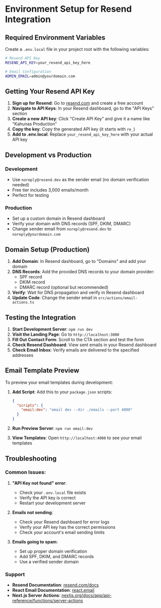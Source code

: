 # Environment Setup for Resend Integration

## Required Environment Variables

Create a `.env.local` file in your project root with the following variables:

```bash
# Resend API Key
RESEND_API_KEY=your_resend_api_key_here

# Email Configuration
ADMIN_EMAIL=admin@yourdomain.com
```

## Getting Your Resend API Key

1. **Sign up for Resend**: Go to [resend.com](https://resend.com) and create a free account
2. **Navigate to API Keys**: In your Resend dashboard, go to the "API Keys" section
3. **Create a new API key**: Click "Create API Key" and give it a name like "Kahunas Production"
4. **Copy the key**: Copy the generated API key (it starts with `re_`)
5. **Add to .env.local**: Replace `your_resend_api_key_here` with your actual API key

## Development vs Production

### Development
- Use `noreply@resend.dev` as the sender email (no domain verification needed)
- Free tier includes 3,000 emails/month
- Perfect for testing

### Production
- Set up a custom domain in Resend dashboard
- Verify your domain with DNS records (SPF, DKIM, DMARC)
- Change sender email from `noreply@resend.dev` to `noreply@yourdomain.com`

## Domain Setup (Production)

1. **Add Domain**: In Resend dashboard, go to "Domains" and add your domain
2. **DNS Records**: Add the provided DNS records to your domain provider:
   - SPF record
   - DKIM record  
   - DMARC record (optional but recommended)
3. **Verify**: Wait for DNS propagation and verify in Resend dashboard
4. **Update Code**: Change the sender email in `src/actions/email-actions.ts`

## Testing the Integration

1. **Start Development Server**: `npm run dev`
2. **Visit the Landing Page**: Go to `http://localhost:3000`
3. **Fill Out Contact Form**: Scroll to the CTA section and test the form
4. **Check Resend Dashboard**: View sent emails in your Resend dashboard
5. **Check Email Inbox**: Verify emails are delivered to the specified addresses

## Email Template Preview

To preview your email templates during development:

1. **Add Script**: Add this to your `package.json` scripts:
   ```json
   {
     "scripts": {
       "email:dev": "email dev --dir ./emails --port 4000"
     }
   }
   ```

2. **Run Preview Server**: `npm run email:dev`
3. **View Templates**: Open `http://localhost:4000` to see your email templates

## Troubleshooting

### Common Issues:

1. **"API Key not found" error**:
   - Check your `.env.local` file exists
   - Verify the API key is correct
   - Restart your development server

2. **Emails not sending**:
   - Check your Resend dashboard for error logs
   - Verify your API key has the correct permissions
   - Check your account's email sending limits

3. **Emails going to spam**:
   - Set up proper domain verification
   - Add SPF, DKIM, and DMARC records
   - Use a verified sender domain

### Support

- **Resend Documentation**: [resend.com/docs](https://resend.com/docs)
- **React Email Documentation**: [react.email](https://react.email)
- **Next.js Server Actions**: [nextjs.org/docs/app/api-reference/functions/server-actions](https://nextjs.org/docs/app/api-reference/functions/server-actions) 